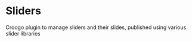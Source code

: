 Sliders
=======

Croogo plugin to manage sliders and their slides, published using various slider libraries
